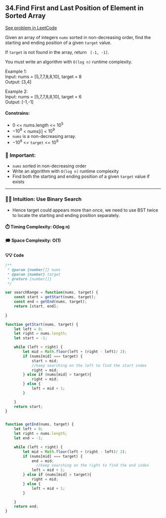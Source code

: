 ## 34.Find First and Last Position of Element in Sorted Array
[See problem in LeetCode](https://leetcode.com/problems/find-first-and-last-position-of-element-in-sorted-array/description/)   

Given an array of integers ```nums``` sorted in non-decreasing order, find the starting and ending position of a given ```target``` value.

If ```target```  is not found in the array, return ``` [-1, -1]```.

You must write an algorithm with ```O(log n)``` runtime complexity.

Example 1:   
Input: nums = [5,7,7,8,8,10], target = 8   
Output: [3,4]


Example 2:                
Input: nums = [5,7,7,8,8,10], target = 6   
Output: [-1,-1]


#### Constrains:
- 0 <= nums.length <= $10^5$
- $-10^9$ < nums[i] < $10^9$   
- ```nums``` is a non-decreasing array.
- $-10^9$ <= ```target``` <= $10^9$ 


### 🚨 **Important:**

- ```nums``` sorted in non-decreasing order
- Write an algorithm with ```O(log n)``` runtime complexity
- Find both the starting and ending position of a given ```target``` value if exists

---
### 🌟🌟 **Intuition:** Use Binary Search

- Hence target could appears more than once, we need to use BST twice to locate the starting and ending position separately.

#### ⏱️ Timing Complexity: O(log n)

#### 🗯️ Space Complexity: O(1)

### 💡💡 **`Code`**

```JavaScript
/**
 * @param {number[]} nums
 * @param {number} target
 * @return {number[]}
 */

var searchRange = function(nums, target) {
    const start = getStart(nums, target);
    const end = getEnd(nums, target);
    return [start, end];
    
}

function getStart(nums, target) {
    let left = 0;
    let right = nums.length;
    let start = -1;

    while (left < right) {
        let mid = Math.floor(left + (right - left)/ 2);
        if (nums[mid] === target) {
            start = mid;
            //keep searching on the left to find the start index
            right = mid;
        } else if (nums[mid] > target){
            right = mid;
        } else {
            left = mid + 1;
        }

    } 
    return start;
}


function getEnd(nums, target) {
    let left = 0;
    let right = nums.length;
    let end = -1;

    while (left < right) {
        let mid = Math.floor(left + (right - left)/ 2);
        if (nums[mid] === target) {
            end = mid;
              //keep searching on the right to find the end index
            left = mid + 1;
        } else if (nums[mid] > target){
            right = mid;
        } else {
            left = mid + 1;
        }

    } 
    return end;
}

```


